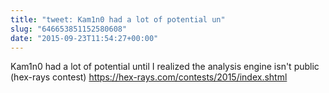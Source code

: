 ```yaml
---
title: "tweet: Kam1n0 had a lot of potential un"
slug: "646653851152580608"
date: "2015-09-23T11:54:27+00:00"
---
```

Kam1n0 had a lot of potential until I realized the analysis engine isn't public (hex-rays contest) https://hex-rays.com/contests/2015/index.shtml
